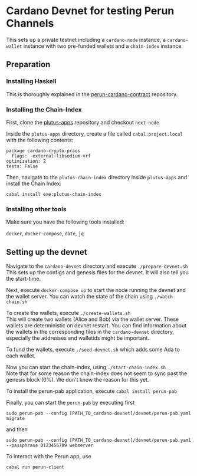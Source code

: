 # Cardano Devnet for testing Perun Channels

This sets up a private testnet including a `cardano-node` instance, a `cardano-wallet` instance with two pre-funded wallets and a `chain-index` instance.

## Preparation

### Installing Haskell

This is thoroughly explained in the [perun-cardano-contract](https://github.com/perun-network/perun-cardano-contract) repository.

### Installing the Chain-Index

First, clone the [plutus-apps](https://github.com/input-output-hk/plutus-apps) repository and checkout `next-node`

Inside the `plutus-apps` directory, create a file called `cabal.project.local` with the following contents:

```
package cardano-crypto-praos
  flags: -external-libsodium-vrf
optimization: 2
tests: False
```

Then, navigate to the `plutus-chain-index` directory inside `plutus-apps` and install the Chain Index:

`cabal install exe:plutus-chain-index`

### Installing other tools

Make sure you have the following tools installed:

`docker`, `docker-compose`, `date`, `jq`

## Setting up the devnet

Navigate to the `cardano-devnet` directory and execute `./prepare-devnet.sh`  
This sets up the configs and genesis files for the devnet. It will also tell you the start-time.

Next, execute `docker-compose up` to start the node running the devnet and the wallet server. You can watch the state of the chain using `./watch-chain.sh`

To create the wallets, execute `./create-wallets.sh`  
This will create two wallets (Alice and Bob) via the wallet server. These wallets are deterministic on devnet restart. You can find information about the wallets in the corresponding files in the `cardano-devnet` directory, especially the addresses and walletids might be important.

To fund the wallets, execute `./seed-devnet.sh` which adds some Ada to each wallet.

Now you can start the chain-index, using `./start-chain-index.sh`   
Note that for some reason the chain-index does not seem to sync past the genesis block (0%). We don't know the reason for this yet.

To install the perun-pab application, execute `cabal install perun-pab`

Finally, you can start the `perun-pab` by executing first 

`sudo perun-pab --config [PATH_TO_cardano-devnet]/devnet/perun-pab.yaml migrate`

and then

`sudo perun-pab --config [PATH_TO_cardano-devnet]/devnet/perun-pab.yaml --passphrase 0123456789 webserver`

To interact with the Perun app, use 

`cabal run perun-client`
